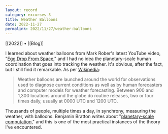```yaml
---
layout: record
category: excurses-3
title: Weather Balloons
date: 2022-11-27
permalink: 2022/11/27/weather-balloons
---
```


[[2022]] • [[Blog]]

I learned about weather balloons from Mark Rober's latest YouTube video, "[Egg Drop From Space](https://www.youtube.com/watch?v=BYVZh5kqaFg)," and I had no idea the planetary-scale human coordination that goes into tracking the weather. It's obvious, after the fact, but I still find it remarkable. As per [Wikipedia](https://en.wikipedia.org/wiki/Weather_balloon):

> Weather balloons are launched around the world for observations used to diagnose current conditions as well as by human forecasters and computer models for weather forecasting. Between 900 and 1,300 locations around the globe do routine releases, two or four times daily, usually at 0000 UTC and 1200 UTC.

Thousands of people, multiple times a day, in synchrony, measuring the weather, with balloons. Benjamin Bratton writes about "[planetary-scale computation](https://direct.mit.edu/books/book/3504/The-StackOn-Software-and-Sovereignty)," and this is one of the most practical instances of the theory I've encountered.
